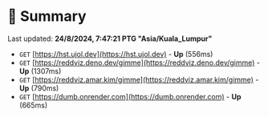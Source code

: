 # 📖 Summary
Last updated: **24/8/2024, 7:47:21 PTG "Asia/Kuala_Lumpur"**

- `GET` [https://hst.ujol.dev](https://hst.ujol.dev) - **Up** (556ms)
- `GET` [https://reddviz.deno.dev/gimme](https://reddviz.deno.dev/gimme) - **Up** (1307ms)
- `GET` [https://reddviz.amar.kim/gimme](https://reddviz.amar.kim/gimme) - **Up** (790ms)
- `GET` [https://dumb.onrender.com](https://dumb.onrender.com) - **Up** (665ms)
